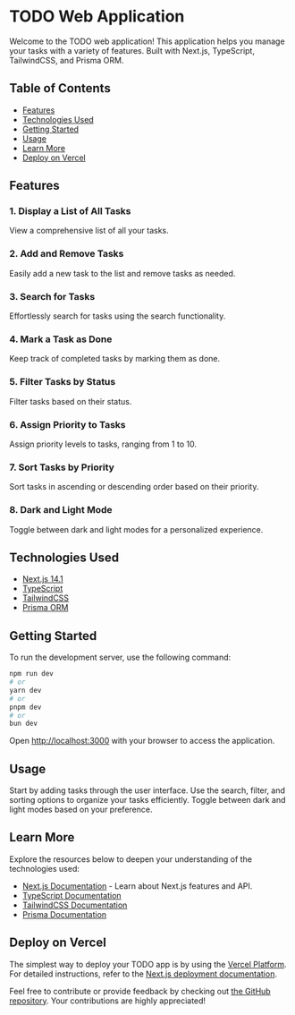 # TODO Web Application

Welcome to the TODO web application! This application helps you manage your tasks with a variety of features. Built with Next.js, TypeScript, TailwindCSS, and Prisma ORM.

## Table of Contents
- [Features](#features)
- [Technologies Used](#technologies-used)
- [Getting Started](#getting-started)
- [Usage](#usage)
- [Learn More](#learn-more)
- [Deploy on Vercel](#deploy-on-vercel)

## Features

### 1. Display a List of All Tasks
View a comprehensive list of all your tasks.

### 2. Add and Remove Tasks
Easily add a new task to the list and remove tasks as needed.

### 3. Search for Tasks
Effortlessly search for tasks using the search functionality.

### 4. Mark a Task as Done
Keep track of completed tasks by marking them as done.

### 5. Filter Tasks by Status
Filter tasks based on their status.

### 6. Assign Priority to Tasks
Assign priority levels to tasks, ranging from 1 to 10.

### 7. Sort Tasks by Priority
Sort tasks in ascending or descending order based on their priority.

### 8. Dark and Light Mode
Toggle between dark and light modes for a personalized experience.

## Technologies Used

- [Next.js 14.1](https://nextjs.org/)
- [TypeScript](https://www.typescriptlang.org/)
- [TailwindCSS](https://tailwindcss.com/)
- [Prisma ORM](https://prisma.io/)

## Getting Started

To run the development server, use the following command:

```bash
npm run dev
# or
yarn dev
# or
pnpm dev
# or
bun dev
```

Open [http://localhost:3000](http://localhost:3000) with your browser to access the application.

## Usage

Start by adding tasks through the user interface. Use the search, filter, and sorting options to organize your tasks efficiently. Toggle between dark and light modes based on your preference.

## Learn More

Explore the resources below to deepen your understanding of the technologies used:

- [Next.js Documentation](https://nextjs.org/docs) - Learn about Next.js features and API.
- [TypeScript Documentation](https://www.typescriptlang.org/docs/)
- [TailwindCSS Documentation](https://tailwindcss.com/docs)
- [Prisma Documentation](https://prisma.io/docs)

## Deploy on Vercel

The simplest way to deploy your TODO app is by using the [Vercel Platform](https://vercel.com/new?utm_medium=default-template&filter=next.js&utm_source=create-next-app&utm_campaign=create-next-app-readme). For detailed instructions, refer to the [Next.js deployment documentation](https://nextjs.org/docs/deployment).

Feel free to contribute or provide feedback by checking out [the GitHub repository](https://github.com/yourusername/your-repository). Your contributions are highly appreciated!